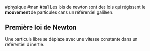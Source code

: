 #physique #man #ba1
Les lois de newton sont des lois qui régissent le __mouvement__ de particules dans un référentiel galiléen.

## Première loi de Newton

Une particule libre se déplace avec une vitesse constante dans un référentiel d'inertie.
